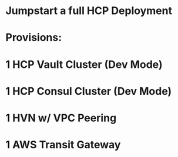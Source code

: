 # Jumpstart a full HCP Deployment

# Provisions:
# 1 HCP Vault Cluster (Dev Mode)
# 1 HCP Consul Cluster (Dev Mode)
# 1 HVN w/ VPC Peering
# 1 AWS Transit Gateway
